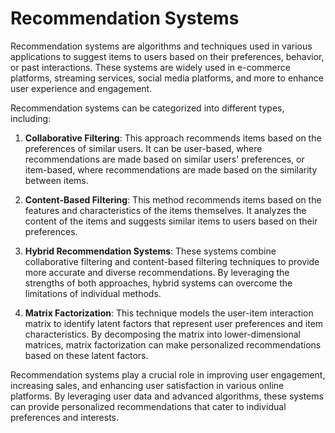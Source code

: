 <h1>Recommendation Systems</h1>
<p>Recommendation systems are algorithms and techniques used in various applications to suggest items to users based on their preferences, behavior, or past interactions. These systems are widely used in e-commerce platforms, streaming services, social media platforms, and more to enhance user experience and engagement.</p>
<p>Recommendation systems can be categorized into different types, including:</p>
<ol>
<li>
<p><strong>Collaborative Filtering</strong>: This approach recommends items based on the preferences of similar users. It can be user-based, where recommendations are made based on similar users' preferences, or item-based, where recommendations are made based on the similarity between items.</p>
</li>
<li>
<p><strong>Content-Based Filtering</strong>: This method recommends items based on the features and characteristics of the items themselves. It analyzes the content of the items and suggests similar items to users based on their preferences.</p>
</li>
<li>
<p><strong>Hybrid Recommendation Systems</strong>: These systems combine collaborative filtering and content-based filtering techniques to provide more accurate and diverse recommendations. By leveraging the strengths of both approaches, hybrid systems can overcome the limitations of individual methods.</p>
</li>
<li>
<p><strong>Matrix Factorization</strong>: This technique models the user-item interaction matrix to identify latent factors that represent user preferences and item characteristics. By decomposing the matrix into lower-dimensional matrices, matrix factorization can make personalized recommendations based on these latent factors.</p>
</li>
</ol>
<p>Recommendation systems play a crucial role in improving user engagement, increasing sales, and enhancing user satisfaction in various online platforms. By leveraging user data and advanced algorithms, these systems can provide personalized recommendations that cater to individual preferences and interests.</p>